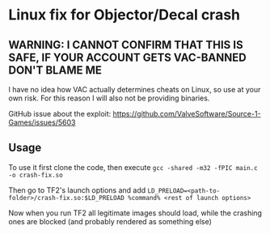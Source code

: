 # Linux fix for Objector/Decal crash
## WARNING: I CANNOT CONFIRM THAT THIS IS SAFE, IF YOUR ACCOUNT GETS VAC-BANNED DON'T BLAME ME

I have no idea how VAC actually determines cheats on Linux, so use at your own risk. For this reason I will also not be providing binaries.

GitHub issue about the exploit: https://github.com/ValveSoftware/Source-1-Games/issues/5603

Usage
---
To use it first clone the code, then execute `gcc -shared -m32 -fPIC main.c -o crash-fix.so`

Then go to TF2's launch options and add `LD_PRELOAD=<path-to-folder>/crash-fix.so:$LD_PRELOAD %command% <rest of launch options>`

Now when you run TF2 all legitimate images should load, while the crashing ones are blocked (and probably rendered as something else)
